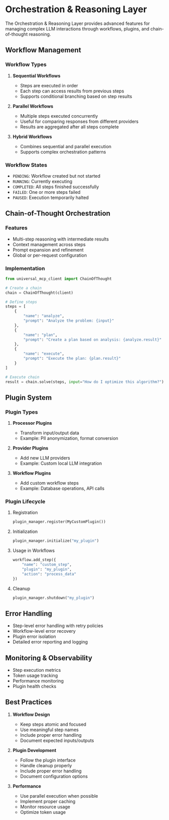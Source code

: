 # Orchestration & Reasoning Layer

The Orchestration & Reasoning Layer provides advanced features for managing complex LLM interactions through workflows, plugins, and chain-of-thought reasoning.

## Workflow Management

### Workflow Types

1. **Sequential Workflows**
   - Steps are executed in order
   - Each step can access results from previous steps
   - Supports conditional branching based on step results

2. **Parallel Workflows**
   - Multiple steps executed concurrently
   - Useful for comparing responses from different providers
   - Results are aggregated after all steps complete

3. **Hybrid Workflows**
   - Combines sequential and parallel execution
   - Supports complex orchestration patterns

### Workflow States

- `PENDING`: Workflow created but not started
- `RUNNING`: Currently executing
- `COMPLETED`: All steps finished successfully
- `FAILED`: One or more steps failed
- `PAUSED`: Execution temporarily halted

## Chain-of-Thought Orchestration

### Features

- Multi-step reasoning with intermediate results
- Context management across steps
- Prompt expansion and refinement
- Global or per-request configuration

### Implementation

```python
from universal_mcp_client import ChainOfThought

# Create a chain
chain = ChainOfThought(client)

# Define steps
steps = [
    {
        "name": "analyze",
        "prompt": "Analyze the problem: {input}"
    },
    {
        "name": "plan",
        "prompt": "Create a plan based on analysis: {analyze.result}"
    },
    {
        "name": "execute",
        "prompt": "Execute the plan: {plan.result}"
    }
]

# Execute chain
result = chain.solve(steps, input="How do I optimize this algorithm?")
```

## Plugin System

### Plugin Types

1. **Processor Plugins**
   - Transform input/output data
   - Example: PII anonymization, format conversion

2. **Provider Plugins**
   - Add new LLM providers
   - Example: Custom local LLM integration

3. **Workflow Plugins**
   - Add custom workflow steps
   - Example: Database operations, API calls

### Plugin Lifecycle

1. Registration

   ```python
   plugin_manager.register(MyCustomPlugin())
   ```

2. Initialization

   ```python
   plugin_manager.initialize("my_plugin")
   ```

3. Usage in Workflows

   ```python
   workflow.add_step({
       "name": "custom_step",
       "plugin": "my_plugin",
       "action": "process_data"
   })
   ```

4. Cleanup

   ```python
   plugin_manager.shutdown("my_plugin")
   ```

## Error Handling

- Step-level error handling with retry policies
- Workflow-level error recovery
- Plugin error isolation
- Detailed error reporting and logging

## Monitoring & Observability

- Step execution metrics
- Token usage tracking
- Performance monitoring
- Plugin health checks

## Best Practices

1. **Workflow Design**
   - Keep steps atomic and focused
   - Use meaningful step names
   - Include proper error handling
   - Document expected inputs/outputs

2. **Plugin Development**
   - Follow the plugin interface
   - Handle cleanup properly
   - Include proper error handling
   - Document configuration options

3. **Performance**
   - Use parallel execution when possible
   - Implement proper caching
   - Monitor resource usage
   - Optimize token usage
